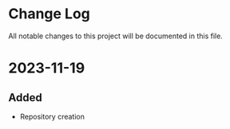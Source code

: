 # Change Log
All notable changes to this project will be documented in this file.

# 2023-11-19

## Added

- Repository creation